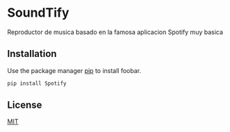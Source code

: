 # SoundTify

Reproductor de musica basado en la famosa aplicacion Spotify muy basica 

## Installation

Use the package manager [pip](https://pip.pypa.io/en/stable/) to install foobar.

```bash
pip install Spotify
```

## License

[MIT](https://choosealicense.com/licenses/mit/)